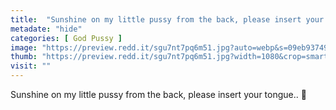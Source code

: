 ```yaml
---
title:  "Sunshine on my little pussy from the back, please insert your tongue.. 👅"
metadate: "hide"
categories: [ God Pussy ]
image: "https://preview.redd.it/sgu7nt7pq6m51.jpg?auto=webp&s=09eb937496889b866b882f35de40e86b4e256ecf"
thumb: "https://preview.redd.it/sgu7nt7pq6m51.jpg?width=1080&crop=smart&auto=webp&s=ac6ebb42b23bb55bd403995a5a9be5eac79bbcee"
visit: ""
---
```

Sunshine on my little pussy from the back, please insert your tongue.. 👅
